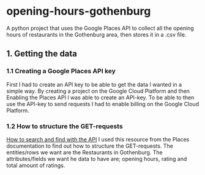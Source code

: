 # opening-hours-gothenburg
A python project that uses the Google Places API to collect all the opening hours of restaurants in the Gothenburg area, then stores it in a .csv file.


## 1. Getting the data

### 1.1 Creating a Google Places API key 
First I had to create an API key to be able to get the data I wanted in a simple way.
By creating a project on the Google Cloud Platform and then Enabling the Places API I was able to create an API-key.
To be able to then use the API-key to send requests I had to enable billing on the Google Cloud Platform.

### 1.2 How to structure the GET-requests
<a href=https://developers.google.com/maps/documentation/places/web-service/search-find-place#fields>How to search and find with the API</a> 
I used this resource from the Places documentation to find out how to structure the GET-requests.
The entities/rows we want are the Restaurants in Gothenburg.
The attributes/fields we want he data to have are; opening hours, rating and total amount of ratings.
